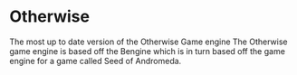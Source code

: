 # Otherwise
The most up to date version of the Otherwise Game engine
The Otherwise game engine is based off the Bengine which is in turn based off the game engine for a game called Seed of Andromeda.
